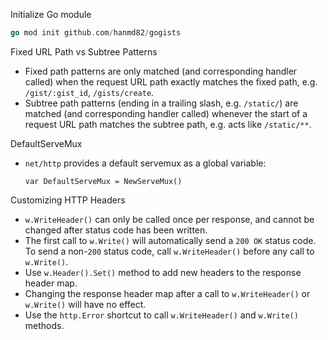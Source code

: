 Initialize Go module
```go
go mod init github.com/hanmd82/gogists
```

Fixed URL Path vs Subtree Patterns
- Fixed path patterns are only matched (and corresponding handler called) when the request URL path exactly matches the fixed path, e.g. `/gist/:gist_id`, `/gists/create`.
- Subtree path patterns (ending in a trailing slash, e.g. `/static/`) are matched (and corresponding handler called) whenever the start of a request URL path matches the subtree path, e.g. acts like `/static/**`.

DefaultServeMux
- `net/http` provides a default servemux as a global variable:
  ```
  var DefaultServeMux = NewServeMux()
  ```

Customizing HTTP Headers
- `w.WriteHeader()` can only be called once per response, and cannot be changed after status code has been written.
- The first call to `w.Write()` will automatically send a `200 OK` status code. To send a non-`200` status code, call `w.WriteHeader()` before any call to `w.Write()`.
- Use `w.Header().Set()` method to add new headers to the response header map.
- Changing the response header map after a call to `w.WriteHeader()` or `w.Write()` will have no effect.
- Use the `http.Error` shortcut to call `w.WriteHeader()` and `w.Write()` methods.
